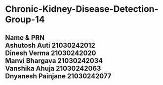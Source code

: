 # Chronic-Kidney-Disease-Detection-Group-14
<h2>Name	&   PRN <br>
Ashutosh Auti	     21030242012 <br>
Dinesh Verma	     21030242020 <br>
Manvi Bhargava	   21030242034 <br>
Vanshika Ahuja	   21030242063 <br>
Dnyanesh Painjane	 21030242077 <br>
</h2>

